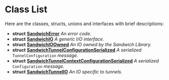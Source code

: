 
# Class List


Here are the classes, structs, unions and interfaces with brief descriptions:

* **struct** [**SandwichError**](structSandwichError.md) _An error code._     
* **struct** [**SandwichIO**](structSandwichIO.md) _A generic I/O interface._     
* **struct** [**SandwichIOOwned**](structSandwichIOOwned.md) _An IO owned by the Sandwich Library._     
* **struct** [**SandwichTunnelConfigurationSerialized**](structSandwichTunnelConfigurationSerialized.md) _A serialized_ `TunnelConfiguration` _message._    
* **struct** [**SandwichTunnelContextConfigurationSerialized**](structSandwichTunnelContextConfigurationSerialized.md) _A serialized_ `Configuration` _message._    
* **struct** [**SandwichTunnelIO**](structSandwichTunnelIO.md) _An IO specific to tunnels._     

